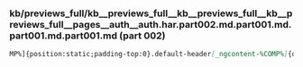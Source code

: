 ### kb/previews_full/kb__previews_full__kb__previews_full__kb__previews_full__pages__auth__auth.har.part002.md.part001.md.part001.md.part001.md (part 002)

```md
MP%]{position:static;padding-top:0}.default-header[_ngcontent-%COMP%]{display:block;min-height:56px;width:100%}.title-header[_ngcont
```

```
